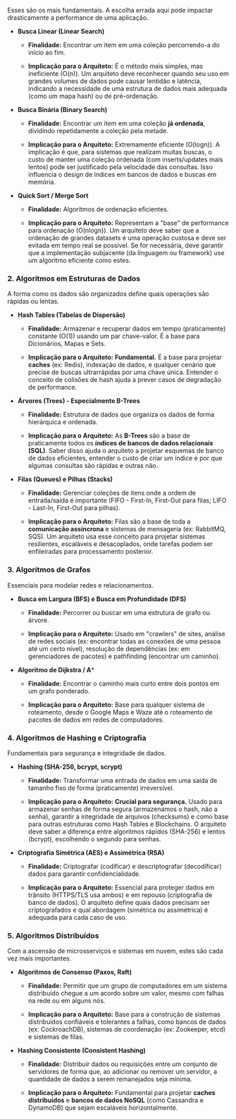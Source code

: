 

Esses são os mais fundamentais. A escolha errada aqui pode impactar drasticamente a performance de uma aplicação.

- **Busca Linear (Linear Search)**
    
    - **Finalidade:** Encontrar um item em uma coleção percorrendo-a do início ao fim.
        
    - **Implicação para o Arquiteto:** É o método mais simples, mas ineficiente (O(n)). Um arquiteto deve reconhecer quando seu uso em grandes volumes de dados pode causar lentidão e latência, indicando a necessidade de uma estrutura de dados mais adequada (como um mapa hash) ou de pré-ordenação.
        
- **Busca Binária (Binary Search)**
    
    - **Finalidade:** Encontrar um item em uma coleção **já ordenada**, dividindo repetidamente a coleção pela metade.
        
    - **Implicação para o Arquiteto:** Extremamente eficiente (O(logn)). A implicação é que, para sistemas que realizam muitas buscas, o custo de manter uma coleção ordenada (com inserts/updates mais lentos) pode ser justificado pela velocidade das consultas. Isso influencia o design de índices em bancos de dados e buscas em memória.
        
- **Quick Sort / Merge Sort**
    
    - **Finalidade:** Algoritmos de ordenação eficientes.
        
    - **Implicação para o Arquiteto:** Representam a "base" de performance para ordenação (O(nlogn)). Um arquiteto deve saber que a ordenação de grandes datasets é uma operação custosa e deve ser evitada em tempo real se possível. Se for necessária, deve garantir que a implementação subjacente (da linguagem ou framework) use um algoritmo eficiente como estes.
        

### 2. Algoritmos em Estruturas de Dados

A forma como os dados são organizados define quais operações são rápidas ou lentas.

- **Hash Tables (Tabelas de Dispersão)**
    
    - **Finalidade:** Armazenar e recuperar dados em tempo (praticamente) constante (O(1)) usando um par chave-valor. É a base para Dicionários, Mapas e Sets.
        
    - **Implicação para o Arquiteto:** **Fundamental.** É a base para projetar **caches** (ex: Redis), indexação de dados, e qualquer cenário que precise de buscas ultrarrápidas por uma chave única. Entender o conceito de colisões de hash ajuda a prever casos de degradação de performance.
        
- **Árvores (Trees) - Especialmente B-Trees**
    
    - **Finalidade:** Estrutura de dados que organiza os dados de forma hierárquica e ordenada.
        
    - **Implicação para o Arquiteto:** As **B-Trees** são a base de praticamente todos os **índices de bancos de dados relacionais (SQL)**. Saber disso ajuda o arquiteto a projetar esquemas de banco de dados eficientes, entender o custo de criar um índice e por que algumas consultas são rápidas e outras não.
        
- **Filas (Queues) e Pilhas (Stacks)**
    
    - **Finalidade:** Gerenciar coleções de itens onde a ordem de entrada/saída é importante (FIFO - First-In, First-Out para filas; LIFO - Last-In, First-Out para pilhas).
        
    - **Implicação para o Arquiteto:** Filas são a base de toda a **comunicação assíncrona** e sistemas de mensageria (ex: RabbitMQ, SQS). Um arquiteto usa esse conceito para projetar sistemas resilientes, escaláveis e desacoplados, onde tarefas podem ser enfileiradas para processamento posterior.
        

### 3. Algoritmos de Grafos

Essenciais para modelar redes e relacionamentos.

- **Busca em Largura (BFS) e Busca em Profundidade (DFS)**
    
    - **Finalidade:** Percorrer ou buscar em uma estrutura de grafo ou árvore.
        
    - **Implicação para o Arquiteto:** Usado em "crawlers" de sites, análise de redes sociais (ex: encontrar todas as conexões de uma pessoa até um certo nível), resolução de dependências (ex: em gerenciadores de pacotes) e pathfinding (encontrar um caminho).
        
- **Algoritmo de Dijkstra / A***
    
    - **Finalidade:** Encontrar o caminho mais curto entre dois pontos em um grafo ponderado.
        
    - **Implicação para o Arquiteto:** Base para qualquer sistema de roteamento, desde o Google Maps e Waze até o roteamento de pacotes de dados em redes de computadores.
        

### 4. Algoritmos de Hashing e Criptografia

Fundamentais para segurança e integridade de dados.

- **Hashing (SHA-256, bcrypt, scrypt)**
    
    - **Finalidade:** Transformar uma entrada de dados em uma saída de tamanho fixo de forma (praticamente) irreversível.
        
    - **Implicação para o Arquiteto:** **Crucial para segurança.** Usado para armazenar senhas de forma segura (armazenamos o hash, não a senha), garantir a integridade de arquivos (checksums) e como base para outras estruturas como Hash Tables e Blockchains. O arquiteto deve saber a diferença entre algoritmos rápidos (SHA-256) e lentos (bcrypt), escolhendo o segundo para senhas.
        
- **Criptografia Simétrica (AES) e Assimétrica (RSA)**
    
    - **Finalidade:** Criptografar (codificar) e descriptografar (decodificar) dados para garantir confidencialidade.
        
    - **Implicação para o Arquiteto:** Essencial para proteger dados em trânsito (HTTPS/TLS usa ambos) e em repouso (criptografia de banco de dados). O arquiteto define quais dados precisam ser criptografados e qual abordagem (simétrica ou assimétrica) é adequada para cada caso de uso.
        

### 5. Algoritmos Distribuídos

Com a ascensão de microsserviços e sistemas em nuvem, estes são cada vez mais importantes.

- **Algoritmos de Consenso (Paxos, Raft)**
    
    - **Finalidade:** Permitir que um grupo de computadores em um sistema distribuído chegue a um acordo sobre um valor, mesmo com falhas na rede ou em alguns nós.
        
    - **Implicação para o Arquiteto:** Base para a construção de sistemas distribuídos confiáveis e tolerantes a falhas, como bancos de dados (ex: CockroachDB), sistemas de coordenação (ex: Zookeeper, etcd) e sistemas de filas.
        
- **Hashing Consistente (Consistent Hashing)**
    
    - **Finalidade:** Distribuir dados ou requisições entre um conjunto de servidores de forma que, ao adicionar ou remover um servidor, a quantidade de dados a serem remanejados seja mínima.
        
    - **Implicação para o Arquiteto:** Fundamental para projetar **caches distribuídos** e **bancos de dados NoSQL** (como Cassandra e DynamoDB) que sejam escaláveis horizontalmente.